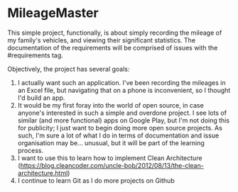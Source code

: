 # MileageMaster
This simple project, functionally, is about simply recording the mileage of my family's vehicles, and viewing their significant statistics. The documentation of the requirements will be comprised of issues with the #requirements tag.

Objectively, the project has several goals:
1. I actually want such an application. I've been recording the mileages in an Excel file, but navigating that on a phone is inconvenient, so I thought I'd build an app.
2. It would be my first foray into the world of open source, in case anyone's interested in such a simple and overdone project. I see lots of similar (and more functional) apps on Google Play, but I'm not doing this for publicity; I just want to begin doing more open source projects. As such, I'm sure a lot of what I do in terms of documentation and issue organisation may be... unusual, but it will be part of the learning process.
3. I want to use this to learn how to implement Clean Architecture (https://blog.cleancoder.com/uncle-bob/2012/08/13/the-clean-architecture.html)
4. I continue to learn Git as I do more projects on Github
